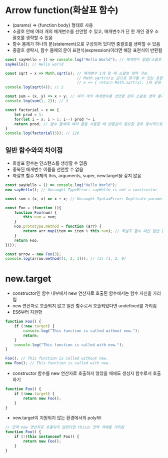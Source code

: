 # Arrow function(화살표 함수)
* (params) => {function body} 형태로 사용
* 소괄호 안에 여러 개의 매개변수를 선언할 수 있고, 매개변수가 단 한 개인 경우 소괄호를 생략할 수 있음
* 함수 몸체가 하나의 문(statement)으로 구성되어 있다면 중괄호를 생략할 수 있음
* 중괄호 생략시, 함수 몸체의 문이 표현식(expression)이라면 해당 표현식이 반환됨
```javascript
const sayHello = () => console.log("Hello World"); // 매개변수 없음(소괄호 생략 불가)
sayHello(); // Hello world

const sqrt = x => Math.sqrt(x); // 매개변수 1개 일 때 소괄호 생략 가능
                                // Math.sqrt(x)는 값으로 평가될 수 있는 표현식이므로 반환됨
                                // x => { return Math.sqrt(x); }와 같음
console.log(sqrt(4)); // 2

const sum = (x, y) => x + y; // 여러 개의 매개변수를 선언할 경우 소괄호 생략 불가
console.log(sum(1, 2)); // 3

const factorial = x => {
    let prod = 1;
    for(let i = x; i > 1; i--) prod *= i
    return prod; // 함수 몸체에 여러 줄을 사용할 때 반환값이 필요할 경우 명시적으로 return문을 작성해야 함
}
console.log(factorial(5)); // 120
```
## 일반 함수와의 차이점
* 화살표 함수는 인스턴스를 생성할 수 없음
* 중복된 매개변수 이름을 선언할 수 없음
* 화살표 함수 자체의 this, arguments, super, new.target을 갖지 않음
``` javascript
const sayHello = () => console.log("Hello World");
new sayHello(); // Uncaught TypeError: sayHello is not a constructor

const sum = (x, x) => x + x; // Uncaught SyntaxError: Duplicate parameter name not allowed in this context

const Foo = (function (){
    function Foo(num) {
        this.num = num;
    }
    Foo.prototype.method = function (arr) {
        return arr.map(item => item % this.num); // 화살표 함수 대신 일반 함수를 사용하면 this는 전역 객체를 가리킴
    }
    return Foo;
}());

const arrow = new Foo(3);
console.log(arrow.method([1, 2, 3])); // (3) [1, 2, 0]
```

# new.target
* constructor인 함수 내부에서 new 연산자로 호출된 함수에서는 함수 자신을 가리킴
* new 연산자로 호출되지 않고 일반 함수로서 호출되었다면 undefined를 가리킴
* ES6부터 지원함
```javascript
function Foo() {
    if (!new.target) {
        console.log("This function is called without new.");
        return;
    }
    console.log("This function is called with new.");
}

Foo(); // This function is called without new.
new Foo(); // This function is called with new.
```

* constructor 함수를 new 연산자로 호출하지 않았을 때에도 생성자 함수로서 호출하기
```javascript
function Foo() {
    if (!new.target) {
        return new Foo();
    }
}
```
* new.target이 지원되지 않는 환경에서의 polyfill
```javascript
// 만약 new 연산자로 호출되지 않았다면 this는 전역 객체를 가리킴
function Foo() {
    if (!(this instanceof Foo)) {
        return new Foo();
    }
}
```
